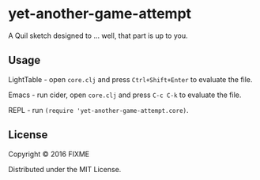 # yet-another-game-attempt

A Quil sketch designed to ... well, that part is up to you.

## Usage

LightTable - open `core.clj` and press `Ctrl+Shift+Enter` to evaluate the file.

Emacs - run cider, open `core.clj` and press `C-c C-k` to evaluate the file.

REPL - run `(require 'yet-another-game-attempt.core)`.

## License

Copyright © 2016 FIXME

Distributed under the MIT License.
